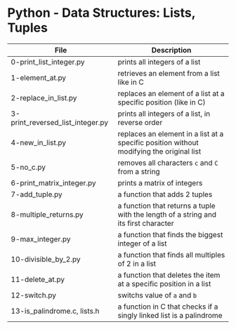# Python - Data Structures: Lists, Tuples
| File			| Description				|
|-----------------------|-----------------------------------|
|0-print_list_integer.py| prints all integers of a list	|
|1-element_at.py		| retrieves an element from a list like in C |
|2-replace_in_list.py	| replaces an element of a list at a specific position (like in C) |
|3-print_reversed_list_integer.py|  prints all integers of a list, in reverse order |
|4-new_in_list.py		| replaces an element in a list at a specific position without modifying the original list |
|5-no_c.py			| removes all characters `c` and `C` from a string |
|6-print_matrix_integer.py | prints a matrix of integers |
|7-add_tuple.py		| a function that adds 2 tuples	|
|8-multiple_returns.py	| a function that returns a tuple with the length of a string and its first character |
|9-max_integer.py		| a function that finds the biggest integer of a list	|
|10-divisible_by_2.py	| a function that finds all multiples of 2 in a list	|
|11-delete_at.py		| a function that deletes the item at a specific position in a list	|
|12-switch.py		| switchs value of `a` and `b`	|
|13-is_palindrome.c, lists.h | a function in C that checks if a singly linked list is a palindrome |

